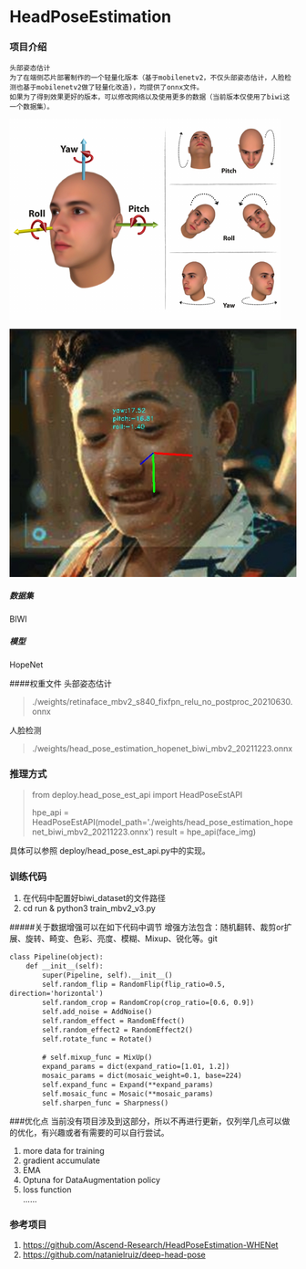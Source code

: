 # HeadPoseEstimation

### 项目介绍
    头部姿态估计
    为了在端侧芯片部署制作的一个轻量化版本（基于mobilenetv2，不仅头部姿态估计，人脸检测也基于mobilenetv2做了轻量化改造)，均提供了onnx文件。
    如果为了得到效果更好的版本，可以修改网络以及使用更多的数据（当前版本仅使用了biwi这一个数据集）。

![Alt text](./assets/head_pose_definition.png "head pose metrics")

![Alt text](./assets/result3.jpg "test smaple")

##### 数据集
BIWI
##### 模型
HopeNet

####权重文件
头部姿态估计
>./weights/retinaface_mbv2_s840_fixfpn_relu_no_postproc_20210630.onnx

人脸检测
>./weights/head_pose_estimation_hopenet_biwi_mbv2_20211223.onnx

### 推理方式
>from deploy.head_pose_est_api import HeadPoseEstAPI
> 
>hpe_api = HeadPoseEstAPI(model_path='./weights/head_pose_estimation_hopenet_biwi_mbv2_20211223.onnx')
>result = hpe_api(face_img)

具体可以参照 deploy/head_pose_est_api.py中的实现。


### 训练代码
1. 在代码中配置好biwi_dataset的文件路径
2. cd run & python3 train_mbv2_v3.py

#####关于数据增强可以在如下代码中调节
增强方法包含：随机翻转、裁剪or扩展、旋转、畸变、色彩、亮度、模糊、Mixup、锐化等。git
```
class Pipeline(object):
    def __init__(self):
        super(Pipeline, self).__init__()
        self.random_flip = RandomFlip(flip_ratio=0.5, direction='horizontal')
        self.random_crop = RandomCrop(crop_ratio=[0.6, 0.9])
        self.add_noise = AddNoise()
        self.random_effect = RandomEffect()
        self.random_effect2 = RandomEffect2()
        self.rotate_func = Rotate()

        # self.mixup_func = MixUp()
        expand_params = dict(expand_ratio=[1.01, 1.2])
        mosaic_params = dict(mosaic_weight=0.1, base=224)
        self.expand_func = Expand(**expand_params)
        self.mosaic_func = Mosaic(**mosaic_params)
        self.sharpen_func = Sharpness()
```

###优化点
当前没有项目涉及到这部分，所以不再进行更新，仅列举几点可以做的优化，有兴趣或者有需要的可以自行尝试。
1. more data for training
2. gradient accumulate
3. EMA
4. Optuna for DataAugmentation policy
5. loss function    
......





### 参考项目
1. https://github.com/Ascend-Research/HeadPoseEstimation-WHENet
2. https://github.com/natanielruiz/deep-head-pose
